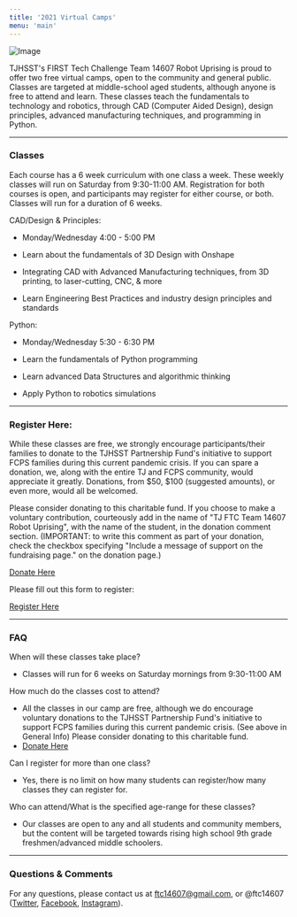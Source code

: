 ```yaml
---
title: '2021 Virtual Camps'
menu: 'main'
---
```


![Image](https://scontent-iad3-1.xx.fbcdn.net/v/t1.0-9/100101029_1113005239081973_1166403192200626176_o.jpg?_nc_cat=100&_nc_sid=07e735&_nc_oc=AQmtzVEIsbAf4tl_EyByyC2tFtCFAZL0s3wmdQS3ZU2r7x-9JcBVejs_6nMIIv4PUok&_nc_ht=scontent-iad3-1.xx&oh=cdab012a2ce42f902946503f86c9f3a4&oe=5EEDA0E2)

TJHSST's FIRST Tech Challenge Team 14607 Robot Uprising is proud to offer two free virtual camps, open to the community and general public. Classes are targeted at middle-school aged students, although anyone is free to attend and learn. These classes teach the fundamentals to technology and robotics, through CAD (Computer Aided Design), design principles, advanced manufacturing techniques, and programming in Python.

____________

### Classes

Each course has a 6 week curriculum with one class a week. These weekly classes will run on Saturday from 9:30-11:00 AM. Registration for both courses is open, and participants may register for either course, or both. 
Classes will run for a duration of 6 weeks. 

CAD/Design & Principles: 

- Monday/Wednesday 4:00 - 5:00 PM 

- Learn about the fundamentals of 3D Design with Onshape

- Integrating CAD with Advanced Manufacturing techniques, from 3D printing, to laser-cutting, CNC, & more

- Learn Engineering Best Practices and industry design principles and standards



Python: 

- Monday/Wednesday 5:30 - 6:30 PM  

- Learn the fundamentals of Python programming

- Learn advanced Data Structures and algorithmic thinking

- Apply Python to robotics simulations
____________

### Register Here: 

While these classes are free, we strongly encourage participants/their families to donate to the TJHSST Partnership Fund's initiative to support FCPS families during this current pandemic crisis. If you can spare a donation, we, along with the entire TJ and FCPS community, would appreciate it greatly. Donations, from $50, $100 (suggested amounts), or even more, would all be welcomed. 

Please consider donating to this charitable fund. If you choose to make a voluntary contribution, courteously add in the name of "TJ FTC Team 14607 Robot Uprising", with the name of the student, in the donation comment section. (IMPORTANT: to write this comment as part of your donation, check the checkbox specifying "Include a message of support on the fundraising page." on the donation page.)

[Donate Here](https://4agc.com/landing_pages/3efa48fd-5ab2-4872-8ae6-39f7f1dc662e) 

Please fill out this form to register:

[Register Here](https://forms.gle/iN7og1sESJe5FFd29) 
____________

### FAQ

When will these classes take place?

- Classes will run for 6 weeks on Saturday mornings from 9:30-11:00 AM

How much do the classes cost to attend?

- All the classes in our camp are free, although we do encourage voluntary donations to the TJHSST Partnership Fund's initiative to support FCPS families during this current pandemic crisis. (See above in General Info) Please consider donating to this charitable fund.
- [Donate Here](https://4agc.com/landing_pages/3efa48fd-5ab2-4872-8ae6-39f7f1dc662e) 

Can I register for more than one class?

- Yes, there is no limit on how many students can register/how many classes they can register for. 

Who can attend/What is the specified age-range for these classes?

- Our classes are open to any and all students and community members, but the content will be targeted towards rising high school 9th grade freshmen/advanced middle schoolers. 

____________

### Questions & Comments

For any questions, please contact us at ftc14607@gmail.com, or @ftc14607 ([Twitter](https://twitter.com/ftc14607), [Facebook](https://facebook.com/ftc14607), [Instagram](https://instagram.com/ftc14607)). 

